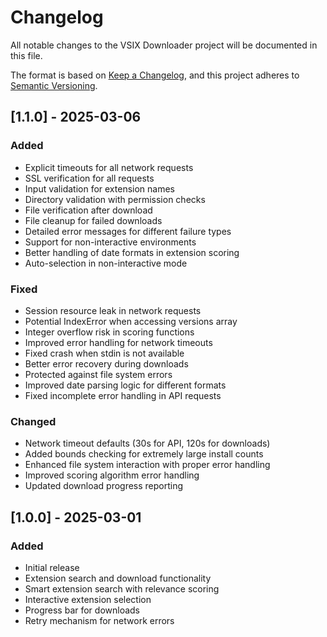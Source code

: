 # Changelog

All notable changes to the VSIX Downloader project will be documented in this file.

The format is based on [Keep a Changelog](https://keepachangelog.com/en/1.0.0/),
and this project adheres to [Semantic Versioning](https://semver.org/spec/v2.0.0.html).

## [1.1.0] - 2025-03-06

### Added
- Explicit timeouts for all network requests
- SSL verification for all requests
- Input validation for extension names
- Directory validation with permission checks
- File verification after download
- File cleanup for failed downloads
- Detailed error messages for different failure types
- Support for non-interactive environments
- Better handling of date formats in extension scoring
- Auto-selection in non-interactive mode

### Fixed
- Session resource leak in network requests
- Potential IndexError when accessing versions array
- Integer overflow risk in scoring functions
- Improved error handling for network timeouts
- Fixed crash when stdin is not available
- Better error recovery during downloads
- Protected against file system errors
- Improved date parsing logic for different formats
- Fixed incomplete error handling in API requests

### Changed
- Network timeout defaults (30s for API, 120s for downloads)
- Added bounds checking for extremely large install counts
- Enhanced file system interaction with proper error handling
- Improved scoring algorithm error handling
- Updated download progress reporting

## [1.0.0] - 2025-03-01

### Added
- Initial release
- Extension search and download functionality
- Smart extension search with relevance scoring
- Interactive extension selection
- Progress bar for downloads
- Retry mechanism for network errors
